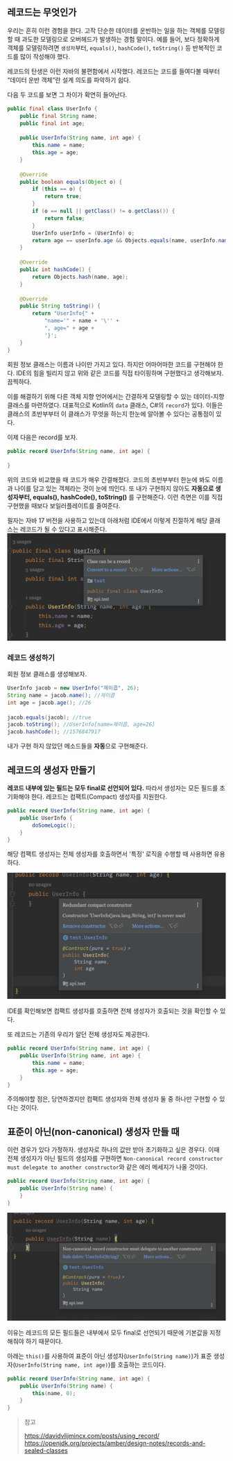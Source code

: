 ## 레코드는 무엇인가

우리는 흔히 이런 경험을 한다. 고작 단순한 데이터를 운반하는 일을 하는 객체를 모델링할 때 과도한 모델링으로 오버헤드가 발생하는 경험 말이다. 예를 들어, 보다 정확하게 객체를 모델링하려면 `생성자`부터, `equals()`, `hashCode()`, `toString()` 등  반복적인 코드를 많이 작성해야 했다.

레코드의 탄생은 이런 자바의 불편함에서 시작했다. 레코드는 코드를 들여다볼 때부터 “데이터 운반 객체”란 설계 의도를 파악하기 쉽다. 

다음 두 코드를 보면 그 차이가 확연히 들어난다.

```java
public final class UserInfo {
    public final String name;
    public final int age;

    public UserInfo(String name, int age) {
        this.name = name;
        this.age = age;
    }

    @Override
    public boolean equals(Object o) {
        if (this == o) {
            return true;
        }
        if (o == null || getClass() != o.getClass()) {
            return false;
        }
        UserInfo userInfo = (UserInfo) o;
        return age == userInfo.age && Objects.equals(name, userInfo.name);
    }

    @Override
    public int hashCode() {
        return Objects.hash(name, age);
    }

    @Override
    public String toString() {
        return "UserInfo{" +
            "name='" + name + '\'' +
            ", age=" + age +
            '}';
    }
}

```

회원 정보 클래스는 이름과 나이만 가지고 있다. 하지만 어마어마한 코드를 구현해야 한다. IDE의 힘을 빌리지 않고 위와 같은 코드를 직접 타이핑하며 구현했다고 생각해보자. 끔찍하다.

이를 해결하기 위해 다른 객체 지향 언어에서는 간결하게 모델링할 수 있는 데이터-지향 클래스를 마련하였다. 대표적으로 Kotlin의 `data` 클래스, C#의 `record`가 있다. 이들은 클래스의 초반부부터 이 클래스가 무엇을 하는지 한눈에 알아볼 수 있다는 공통점이 있다. 

이제 다음은 record를 보자.

```java
public record UserInfo(String name, int age) {

}

```

위의 코드와 비교했을 때 코드가 매우 간결해졌다. 코드의 초반부부터 한눈에 봐도 이름과 나이를 담고 있는 객체라는 것이 눈에 띄인다. 또 내가 구현하지 않아도 **자동으로 생성자부터, equals(), hashCode(), toString()** 를 구현해준다. 이런 측면은 이를 직접 구현했을 때보다 보일러플레이트를 줄여준다.

필자는 자바 17 버전을 사용하고 있는데 아래처럼 IDE에서 이렇게 친절하게 해당 클래스는 레코드가 될 수 있다고 표시해준다.
![1번 사진](./1.png)

### 레코드 생성하기

회원 정보 클래스를 생성해보자.

```java
UserInfo jacob = new UserInfo("제이콥", 26);
String name = jacob.name(); //제이콥
int age = jacob.age(); //26

jacob.equals(jacob); //true
jacob.toString(); //UserInfo[name=제이콥, age=26]
jacob.hashCode(); //1576847917
```

내가 구현 하지 않았던 메소드들을 **자동**으로 구현해준다.

## 레코드의 생성자 만들기
**레코드 내부에 있는 필드는 모두 final로 선언되어 있다.** 따라서 생성자는 모든 필드를 초기화해야 한다. 레코드는 컴팩트(Compact) 생성자를 지원한다.

```java
public record UserInfo(String name, int age) {
    public UserInfo {
        doSomeLogic();
    }
}
```
해당 컴팩트 생성자는 전체 생성자를 호출하면서 '특정' 로직을 수행할 때 사용하면 유용하다.

![2번 사진](./2.png)

IDE를 확인해보면 컴팩트 생성자를 호출하면 전체 생성자가 호출되는 것을 확인할 수 있다.

또 레코드는 기존의 우리가 알던 전체 생성자도 제공한다.

```java
public record UserInfo(String name, int age) {
    public UserInfo(String name, int age) {
        this.name = name;
        this.age = age;
    }
}
```
주의해야할 점은, 당연하겠지만 컴팩트 생성자와 전체 생성자 둘 중 하나만 구현할 수 있다는 것이다.

## 표준이 아닌(non-canonical) 생성자 만들 때
이런 경우가 있다 가정하자. 생성자로 하나의 값만 받아 초기화하고 싶은 경우다. 이때 전체 생성자가 아닌 필드의 생성자를 구현하면 `Non-canonical record constructor must delegate to another constructor`와 같은 에러 메세지가 나올 것이다.

```java
public record UserInfo(String name, int age) {
    public UserInfo(String name) {
    }
}
```

![3번 사진](./3.png)

이유는 레코드의 모든 필드들은 내부에서 모두 final로 선언되기 때문에 기본값을 지정해줘야 하기 때문이다.

아래는 `this()`를 사용하여 표준이 아닌 생성자(`UserInfo(String name)`)가 표준 생성자(`UserInfo(String name, int age)`)를 호출하는 코드이다.

```java
public record UserInfo(String name, int age) {
    public UserInfo(String name) {
        this(name, 0);
    }
}
```

>참고
>
>https://davidvlijmincx.com/posts/using_record/
>https://openjdk.org/projects/amber/design-notes/records-and-sealed-classes